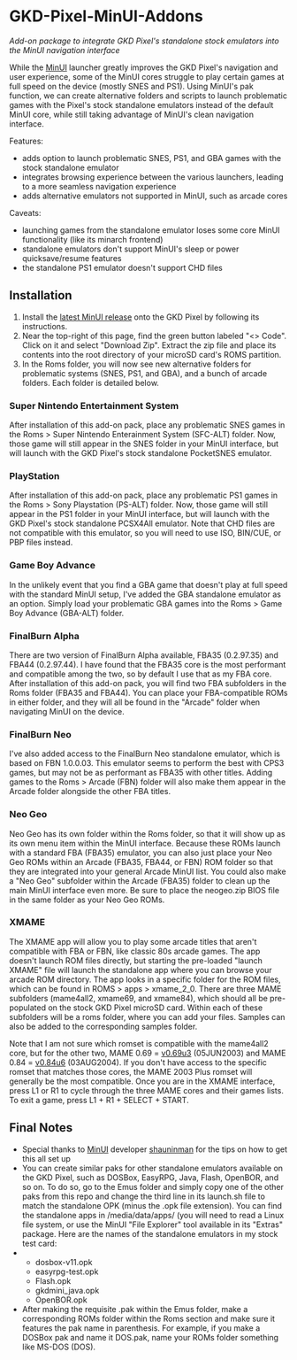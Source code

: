 # GKD-Pixel-MinUI-Addons
*Add-on package to integrate GKD Pixel's standalone stock emulators into the MinUI navigation interface*

While the <a href="https://github.com/shauninman/MinUI">MinUI</a> launcher greatly improves the GKD Pixel's navigation and user experience, some of the MinUI cores struggle to play certain games at full speed on the device (mostly SNES and PS1).  Using MinUI's pak function, we can create alternative folders and scripts to launch problematic games with the Pixel's stock standalone emulators instead of the default MinUI core, while still taking advantage of MinUI's clean navigation interface.  

Features:
- adds option to launch problematic SNES, PS1, and GBA games with the stock standalone emulator
- integrates browsing experience between the various launchers, leading to a more seamless navigation experience
- adds alternative emulators not supported in MinUI, such as arcade cores

Caveats:
- launching games from the standalone emulator loses some core MinUI functionality (like its minarch frontend)
- standalone emulators don't support MinUI's sleep or power quicksave/resume features
- the standalone PS1 emulator doesn't support CHD files

## Installation

1. Install the <a href="https://github.com/shauninman/MinUI/releases">latest MinUI release</a> onto the GKD Pixel by following its instructions.
2. Near the top-right of this page, find the green button labeled "<> Code".  Click on it and select "Download Zip".  Extract the zip file and place its contents into the root directory of your microSD card's ROMS partition.
3. In the Roms folder, you will now see new alternative folders for problematic systems (SNES, PS1, and GBA), and a bunch of arcade folders.  Each folder is detailed below.

### Super Nintendo Entertainment System

After installation of this add-on pack, place any problematic SNES games in the Roms > Super Nintendo Enterainment System (SFC-ALT) folder.  Now, those game will still appear in the SNES folder in your MinUI interface, but will launch with the GKD Pixel's stock standalone PocketSNES emulator. 

### PlayStation

After installation of this add-on pack, place any problematic PS1 games in the Roms > Sony Playstation (PS-ALT) folder.  Now, those game will still appear in the PS1 folder in your MinUI interface, but will launch with the GKD Pixel's stock standalone PCSX4All emulator.   Note that CHD files are not compatible with this emulator, so you will need to use ISO, BIN/CUE, or PBP files instead.

### Game Boy Advance

In the unlikely event that you find a GBA game that doesn't play at full speed with the standard MinUI setup, I've added the GBA standalone emulator as an option.  Simply load your problematic GBA games into the Roms > Game Boy Advance (GBA-ALT) folder.

### FinalBurn Alpha

There are two version of FinalBurn Alpha available, FBA35 (0.2.97.35) and FBA44 (0.2.97.44).  I have found that the FBA35 core is the most performant and compatible among the two, so by default I use that as my FBA core.  After installation of this add-on pack, you will find two FBA subfolders in the Roms folder (FBA35 and FBA44).  You can place your FBA-compatible ROMs in either folder, and they will all be found in the "Arcade" folder when navigating MinUI on the device.

### FinalBurn Neo

I've also added access to the FinalBurn Neo standalone emulator, which is based on FBN 1.0.0.03.  This emulator seems to perform the best with CPS3 games, but may not be as performant as FBA35 with other titles.  Adding games to the Roms > Arcade (FBN) folder will also make them appear in the Arcade folder alongside the other FBA titles.

### Neo Geo

Neo Geo has its own folder within the Roms folder, so that it will show up as its own menu item within the MinUI interface.  Because these ROMs launch with a standard FBA (FBA35) emulator, you can also just place your Neo Geo ROMs within an Arcade (FBA35, FBA44, or FBN) ROM folder so that they are integrated into your general Arcade MinUI list.  You could also make a "Neo Geo" subfolder within the Arcade (FBA35) folder to clean up the main MinUI interface even more.  Be sure to place the neogeo.zip BIOS file in the same folder as your Neo Geo ROMs.

### XMAME

The XMAME app will allow you to play some arcade titles that aren't compatible with FBA or FBN, like classic 80s arcade games.  The app doesn't launch ROM files directly, but starting the pre-loaded "launch XMAME" file will launch the standalone app where you can browse your arcade ROM directory.  The app looks in a specific folder for the ROM files, which can be found in ROMS > apps > xmame_2_0.  There are three MAME subfolders (mame4all2, xmame69, and xmame84), which should all be pre-populated on the stock GKD Pixel microSD card.  Within each of these subfolders will be a roms folder, where you can add your files. Samples can also be added to the corresponding samples folder.  

Note that I am not sure which romset is compatible with the mame4all2 core, but for the other two, MAME 0.69 = <a href="https://wiki.mamedev.org/index.php/MAME_0.69u3">v0.69u3</a> (05JUN2003) and MAME 0.84 = <a href="https://wiki.mamedev.org/index.php/MAME_0.84u6">v0.84u6</a> (03AUG2004).  If you don't have access to the specific romset that matches those cores, the MAME 2003 Plus romset will generally be the most compatible.  Once you are in the XMAME interface, press L1 or R1 to cycle through the three MAME cores and their games lists.  To exit a game, press L1 + R1 + SELECT + START.

## Final Notes

- Special thanks to <a href="https://github.com/shauninman/MinUI">MinUI</a> developer <a href="https://github.com/shauninman">shauninman</a> for the tips on how to get this all set up
- You can create similar paks for other standalone emulators available on the GKD Pixel, such as DOSBox, EasyRPG, Java, Flash, OpenBOR, and so on.  To do so, go to the Emus folder and simply copy one of the other paks from this repo and change the third line in its launch.sh file to match the standalone OPK (minus the .opk file extension).  You can find the standalone apps in /media/data/apps/ (you will need to read a Linux file system, or use the MinUI "File Explorer" tool available in its "Extras" package.  Here are the names of the standalone emulators in my stock test card:
- - dosbox-v11.opk
  - easyrpg-test.opk
  - Flash.opk
  - gkdmini_java.opk
  - OpenBOR.opk
- After making the requisite .pak within the Emus folder, make a corresponding ROMs folder within the Roms section and make sure it features the pak name in parenthesis.  For example, if you make a DOSBox pak and name it DOS.pak, name your ROMs folder something like MS-DOS (DOS).
